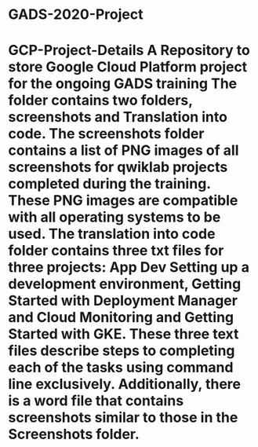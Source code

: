 # GADS-2020-Project
 # GCP-Project-Details  A Repository to store Google Cloud Platform project for the ongoing GADS training  The folder contains two folders, screenshots and Translation into code. The screenshots folder contains a list of PNG images of all screenshots for qwiklab projects completed during the training. These PNG images are compatible with all operating systems to be used. The translation into code folder contains three txt files for three projects: App Dev Setting up a development environment, Getting Started with Deployment Manager and Cloud Monitoring and Getting Started with GKE. These three text files describe steps to completing each of the tasks using command line exclusively.  Additionally, there is a word file that contains screenshots similar to those in the Screenshots folder. 
